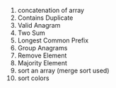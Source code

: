 1. concatenation of array
2. Contains Duplicate
3. Valid Anagram
4. Two Sum
5. Longest Common Prefix
6. Group Anagrams
7. Remove Element
8. Majority Element
9. sort an array (merge sort used)
10. sort colors
